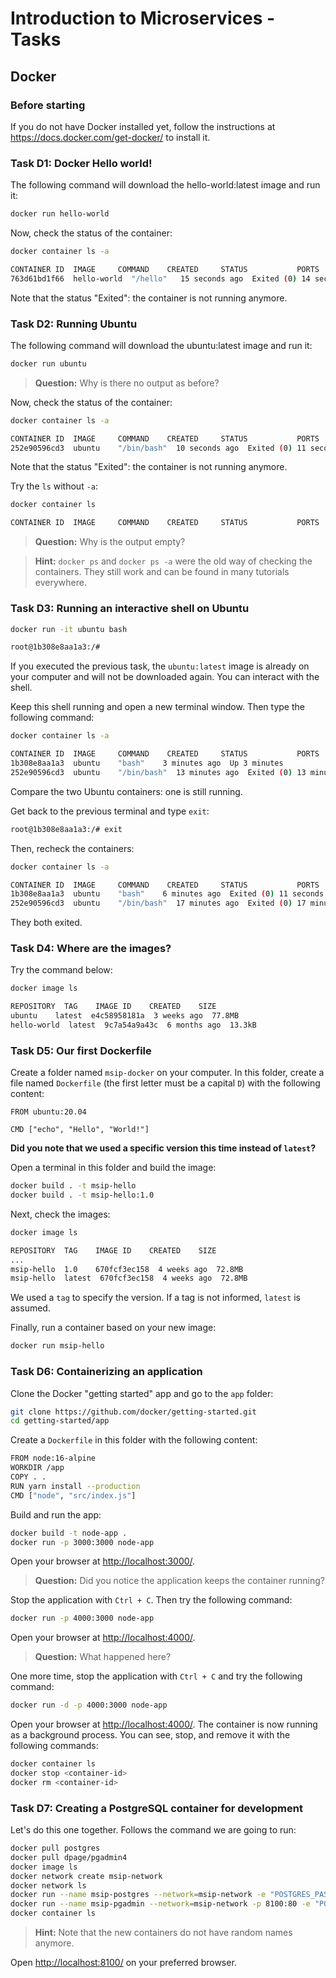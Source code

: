 # Introduction to Microservices - Tasks

## Docker

### Before starting

If you do not have Docker installed yet, follow the instructions at https://docs.docker.com/get-docker/ to install it.

### Task D1: Docker Hello world!

The following command will download the hello-world:latest image and run it:

```sh
docker run hello-world
```

Now, check the status of the container:

```sh
docker container ls -a

CONTAINER ID  IMAGE     COMMAND    CREATED     STATUS           PORTS   NAMES
763d61bd1f66  hello-world  "/hello"   15 seconds ago  Exited (0) 14 seconds ago       angry_mestorf
```

Note that the status "Exited": the container is not running anymore.

### Task D2: Running Ubuntu

The following command will download the ubuntu:latest image and run it:

```sh
docker run ubuntu
```

> **Question:** Why is there no output as before?


Now, check the status of the container:

```sh
docker container ls -a

CONTAINER ID  IMAGE     COMMAND    CREATED     STATUS           PORTS   NAMES
252e90596cd3  ubuntu    "/bin/bash"  10 seconds ago  Exited (0) 11 seconds ago       confident_hopper
```

Note that the status "Exited": the container is not running anymore.

Try the `ls` without `-a`:

```sh
docker container ls

CONTAINER ID  IMAGE     COMMAND    CREATED     STATUS           PORTS   NAMES
```

> **Question:** Why is the output empty?

> **Hint:** `docker ps` and `docker ps -a` were the old way of checking the containers.
> They still work and can be found in many tutorials everywhere.

### Task D3: Running an interactive shell on Ubuntu

```sh
docker run -it ubuntu bash

root@1b308e8aa1a3:/# 
```

If you executed the previous task, the `ubuntu:latest` image is already on your computer and will not be downloaded again. You can interact with the shell.

Keep this shell running and open a new terminal window. Then type the following command:

```sh
docker container ls -a

CONTAINER ID  IMAGE     COMMAND    CREATED     STATUS           PORTS   NAMES
1b308e8aa1a3  ubuntu    "bash"    3 minutes ago  Up 3 minutes             clever_bartik
252e90596cd3  ubuntu    "/bin/bash"  13 minutes ago  Exited (0) 13 minutes ago       confident_hopper
```

Compare the two Ubuntu containers: one is still running.

Get back to the previous terminal and type `exit`:

```sh
root@1b308e8aa1a3:/# exit
```

Then, recheck the containers:

```sh
docker container ls -a   

CONTAINER ID  IMAGE     COMMAND    CREATED     STATUS           PORTS   NAMES
1b308e8aa1a3  ubuntu    "bash"    6 minutes ago  Exited (0) 11 seconds ago       clever_bartik
252e90596cd3  ubuntu    "/bin/bash"  17 minutes ago  Exited (0) 17 minutes ago       confident_hopper
```

They both exited.


### Task D4: Where are the images?

Try the command below:

```sh
docker image ls

REPOSITORY  TAG    IMAGE ID    CREATED    SIZE
ubuntu    latest  e4c58958181a  3 weeks ago  77.8MB
hello-world  latest  9c7a54a9a43c  6 months ago  13.3kB
```

### Task D5: Our first Dockerfile

Create a folder named `msip-docker` on your computer.
In this folder, create a file named `Dockerfile` (the first letter must be a capital `D`) with the following content:

```
FROM ubuntu:20.04

CMD ["echo", "Hello", "World!"]
```

**Did you note that we used a specific version this time instead of `latest`?**

Open a terminal in this folder and build the image:

```sh
docker build . -t msip-hello
docker build . -t msip-hello:1.0
```

Next, check the images:

```sh
docker image ls

REPOSITORY  TAG    IMAGE ID    CREATED    SIZE
...
msip-hello  1.0    670fcf3ec158  4 weeks ago  72.8MB
msip-hello  latest  670fcf3ec158  4 weeks ago  72.8MB
```

We used a `tag` to specify the version. If a tag is not informed, `latest` is assumed.

Finally, run a container based on your new image:

```sh
docker run msip-hello
```


### Task D6: Containerizing an application

Clone the Docker "getting started" app and go to the `app` folder:

```sh
git clone https://github.com/docker/getting-started.git
cd getting-started/app
```

Create a `Dockerfile` in this folder with the following content:

```sh
FROM node:16-alpine
WORKDIR /app
COPY . .
RUN yarn install --production
CMD ["node", "src/index.js"]
```

Build and run the app:

```sh
docker build -t node-app .
docker run -p 3000:3000 node-app
```

Open your browser at [http://localhost:3000/](http://localhost:3000/).

> **Question:** Did you notice the application keeps the container running?

Stop the application with `Ctrl + C`. Then try the following command:

```sh
docker run -p 4000:3000 node-app
```

Open your browser at [http://localhost:4000/](http://localhost:4000/).

> **Question:** What happened here?

One more time, stop the application with `Ctrl + C` and try the following command:

```sh
docker run -d -p 4000:3000 node-app
```

Open your browser at [http://localhost:4000/](http://localhost:4000/). The container is now running as a background process. You can see, stop, and remove it with the following commands:

```sh
docker container ls
docker stop <container-id>
docker rm <container-id>
```

### Task D7: Creating a PostgreSQL container for development

Let's do this one together. Follows the command we are going to run:

```sh
docker pull postgres
docker pull dpage/pgadmin4
docker image ls
docker network create msip-network
docker network ls
docker run --name msip-postgres --network=msip-network -e "POSTGRES_PASSWORD=postgres" -d postgres:latest
docker run --name msip-pgadmin --network=msip-network -p 8100:80 -e "PGADMIN_DEFAULT_EMAIL=admin@admin.com" -e "PGADMIN_DEFAULT_PASSWORD=postgres" -d dpage/pgadmin4:latest
docker container ls
```

> **Hint:** Note that the new containers do not have random names anymore.

Open [http://localhost:8100/](http://localhost:8100/) on your preferred browser.
